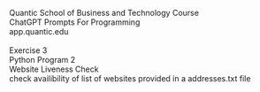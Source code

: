 Quantic School of Business and Technology Course\
ChatGPT Prompts For Programming\
app.quantic.edu\
\
Exercise 3\
Python Program 2\
Website Liveness Check\
check availibility of list of websites provided in a addresses.txt file

